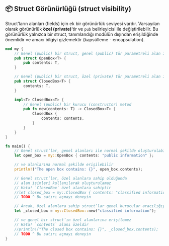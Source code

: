 ## 📦 Struct Görünürlüğü (struct visibility)

Struct’ların alanları (fields) için ek bir görünürlük seviyesi vardır. Varsayılan olarak görünürlük **özel (private)**’tir ve `pub` belirleyicisi ile değiştirilebilir. Bu görünürlük yalnızca bir struct, tanımlandığı modülün dışından erişildiğinde önemlidir ve amacı bilgiyi gizlemektir (kapsülleme - encapsulation).

```rust
mod my {
    // Genel (public) bir struct, genel (public) tür parametreli alan ile
    pub struct OpenBox<T> {
        pub contents: T,
    }

    // Genel (public) bir struct, özel (private) tür parametreli alan ile
    pub struct ClosedBox<T> {
        contents: T,
    }

    impl<T> ClosedBox<T> {
        // Genel (public) bir kurucu (constructor) metod
        pub fn new(contents: T) -> ClosedBox<T> {
            ClosedBox {
                contents: contents,
            }
        }
    }
}
```

```rust
fn main() {
    // Genel struct’lar, genel alanları ile normal şekilde oluşturulabilir
    let open_box = my::OpenBox { contents: "public information" };

    // ve alanlarına normal şekilde erişilebilir
    println!("The open box contains: {}", open_box.contents);

    // Genel struct’lar, özel alanlara sahip olduğunda
    // alan isimleri kullanılarak oluşturulamaz
    // Hata! `ClosedBox` özel alanlara sahiptir
    //let closed_box = my::ClosedBox { contents: "classified information" };
    // TODO ^ Bu satırı açmayı deneyin

    // Ancak, özel alanlara sahip struct’lar genel kurucular aracılığıyla oluşturulabilir
    let _closed_box = my::ClosedBox::new("classified information");

    // ve genel bir struct’ın özel alanlarına erişilemez
    // Hata! `contents` alanı özeldir
    //println!("The closed box contains: {}", _closed_box.contents);
    // TODO ^ Bu satırı açmayı deneyin
}
```
